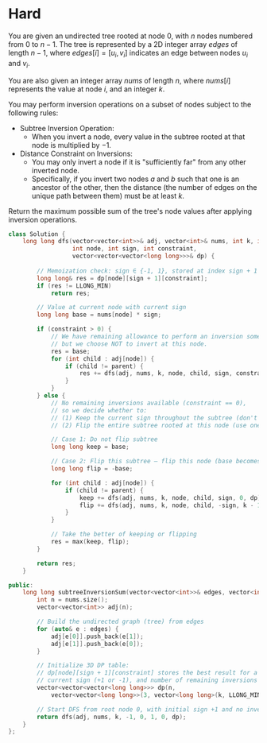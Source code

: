 # Hard

You are given an undirected tree rooted at node $0$, with $n$ nodes numbered from $0$ to $n - 1$. The tree is represented by a 2D integer array $edges$ of length $n - 1$, where $edges[i] = [u_i, v_i]$ indicates an edge between nodes $u_i$ and $v_i$.

You are also given an integer array $nums$ of length $n$, where $nums[i]$ represents the value at node $i$, and an integer $k$.

You may perform inversion operations on a subset of nodes subject to the following rules:

- Subtree Inversion Operation:
  - When you invert a node, every value in the subtree rooted at that node is multiplied by $-1$.
- Distance Constraint on Inversions:
  - You may only invert a node if it is "sufficiently far" from any other inverted node.
  - Specifically, if you invert two nodes $a$ and $b$ such that one is an ancestor of the other, then the distance (the number of edges on the unique path between them) must be at least $k$.

Return the maximum possible sum of the tree's node values after applying inversion operations.

```cpp
class Solution {
    long long dfs(vector<vector<int>>& adj, vector<int>& nums, int k, int parent,
                  int node, int sign, int constraint,
                  vector<vector<vector<long long>>>& dp) {
        
        // Memoization check: sign ∈ {-1, 1}, stored at index sign + 1 (so -1 → 0, 1 → 2)
        long long& res = dp[node][sign + 1][constraint];
        if (res != LLONG_MIN)
            return res;

        // Value at current node with current sign
        long long base = nums[node] * sign;

        if (constraint > 0) {
            // We have remaining allowance to perform an inversion somewhere in the subtree,
            // but we choose NOT to invert at this node.
            res = base;
            for (int child : adj[node]) {
                if (child != parent) {
                    res += dfs(adj, nums, k, node, child, sign, constraint - 1, dp);
                }
            }
        } else {
            // No remaining inversions available (constraint == 0),
            // so we decide whether to:
            // (1) Keep the current sign throughout the subtree (don't flip), OR
            // (2) Flip the entire subtree rooted at this node (use one inversion)

            // Case 1: Do not flip subtree
            long long keep = base;

            // Case 2: Flip this subtree — flip this node (base becomes -base), flip all children with opposite sign
            long long flip = -base;

            for (int child : adj[node]) {
                if (child != parent) {
                    keep += dfs(adj, nums, k, node, child, sign, 0, dp);
                    flip += dfs(adj, nums, k, node, child, -sign, k - 1, dp);
                }
            }

            // Take the better of keeping or flipping
            res = max(keep, flip);
        }

        return res;
    }

public:
    long long subtreeInversionSum(vector<vector<int>>& edges, vector<int>& nums, int k) {
        int n = nums.size();
        vector<vector<int>> adj(n);

        // Build the undirected graph (tree) from edges
        for (auto& e : edges) {
            adj[e[0]].push_back(e[1]);
            adj[e[1]].push_back(e[0]);
        }

        // Initialize 3D DP table:
        // dp[node][sign + 1][constraint] stores the best result for a given node,
        // current sign (+1 or -1), and number of remaining inversions allowed
        vector<vector<vector<long long>>> dp(n,
            vector<vector<long long>>(3, vector<long long>(k, LLONG_MIN)));

        // Start DFS from root node 0, with initial sign +1 and no inversion applied yet
        return dfs(adj, nums, k, -1, 0, 1, 0, dp);
    }
};
```
